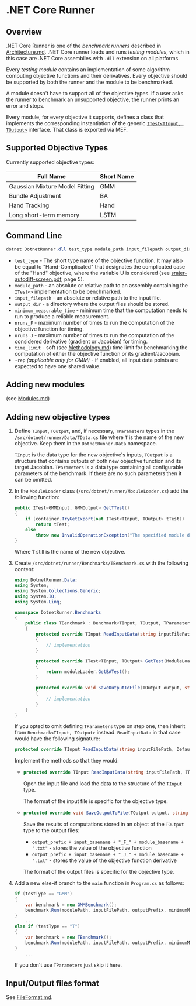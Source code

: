 # .NET Core Runner

## Overview
.NET Core Runner is one of the _benchmark runners_ described in [Architecture.md](../Architecture.md). .NET Core runner loads and runs _testing modules_, which in this case are .NET Core assemblies with `.dll` extension on all platforms. 

Every _testing module_ contains an implementation of some algorithm computing objective functions and their derivatives. Every objective should be supported by both the runner and the module to be benchmarked.

A module doesn't have to support all of the objective types. If a user asks the runner to benchmark an unsupported objective, the runner prints an error and stops.

Every module, for every objective it supports, defines a class that implements the corresponding instantiation of the generic [`ITest<TInput, TOutput>`](./Modules.md#itest-implementation) interface. That class is exported via MEF.

## Supported Objective Types
Currently supported objective types:
     
| Full Name | Short Name |
| -- | -- |
| Gaussian Mixture Model Fitting | GMM |
| Bundle Adjustment| BA |
| Hand Tracking | Hand |
| Long short-term memory | LSTM |


## Command Line

```powershell
dotnet DotnetRunner.dll test_type module_path input_filepath output_dir minimum_measurable_time nruns_F nruns_J time_limit [-rep]
```

 - `test_type` - The short type name of the objective function. It may also be equal to "Hand-Complicated" that designates the complicated case of the "Hand" objective, where the variable U is considered (see [srajer-autodiff-screen.pdf](../../Documents/srajer-autodiff-screen.pdf), page 5).
 - `module_path` - an absolute or relative path to an assembly containing the `ITest<>` implementation to be benchmarked.
 - `input_filepath` - an absolute or relative path to the input file.
 - `output_dir` - a directory where the output files should be stored.
 - `minimum_measurable_time` - minimum time that the computation needs to run to produce a reliable measurement.
 - `nruns_F` - maximum number of times to run the computation of the objective function for timing.
 - `nruns_J` - maximum number of times to run the computation of the considered derivative (gradient or Jacobian) for timing.
 - `time_limit` - soft (see [Methodology.md](../Methodology.md)) time limit for benchmarking the computation of either the objective function or its gradient/Jacobian.
 - `-rep` *(applicable only for GMM)* - if enabled, all input data points are expected to have one shared value.

## Adding new modules
(see [Modules.md](./Modules.md))

## Adding new objective types

 1. Define `TInput`, `TOutput`, and, if necessary, `TParameters` types in the `/src/dotnet/runner/Data/TData.cs` file where `T` is the name of the new objective. Keep them in the `DotnetRunner.Data` namespace.

    `TInput` is the data type for the new objective's inputs, `TOutput` is a structure that contains outputs of both new objective function and its target Jacobian.
    `TParameters` is a data type containing all configurable parameters of the benchmark. If there are no such parameters then it can be omitted.

 2. In the `ModuleLoader` class (`/src/dotnet/runner/ModuleLoader.cs`) add the following function:
    ```csharp
    public ITest<GMMInput, GMMOutput> GetTTest()
    {
        if (container.TryGetExport(out ITest<TInput, TOutput> tTest))
            return tTest;
        else
            throw new InvalidOperationException("The specified module doesn't support the T objective.");
    }
    ```
    Where `T` still is the name of the new objective.

 3. Create `/src/dotnet/runner/Benchmarks/TBenchmark.cs` with the following content:
    ```csharp
    using DotnetRunner.Data;
    using System;
    using System.Collections.Generic;
    using System.IO;
    using System.Linq;

    namespace DotnetRunner.Benchmarks
    {
        public class TBenchmark : Benchmark<TInput, TOutput, TParameters>
        {
            protected override TInput ReadInputData(string inputFilePath, TParameters parameters)
            {
                // implementation
            }

            protected override ITest<TInput, TOutput> GetTest(ModuleLoader moduleLoader)
            {
                return moduleLoader.GetBATest();
            }

            protected override void SaveOutputToFile(TOutput output, string outputPrefix, string input_basename, string module_basename)
            {
                // implementation
            }
        }
    }
    ```

    If you opted to omit defining `TParameters` type on step one, then inherit from `Benchmark<TInput, TOutput>` instead. `ReadInputData` in that case would have the following signature:
    ```csharp
    protected override TInput ReadInputData(string inputFilePath, DefaultParameters parameters)
    ```

    Implement the methods so that they would:

    - 
      ```csharp
      protected override TInput ReadInputData(string inputFilePath, TParameters parameters)
      ```
          
      Open the input file and load the data to the structure of the `TInput` type. 
      
      The format of the input file is specific for the objective type.
    - 
      ```csharp
      protected override void SaveOutputToFile(TOutput output, string outputPrefix, string input_basename, string module_basename)
      ```
          
      Save the results of computations stored in an object of the `TOutput` type to the output files:
      
        - `output_prefix + input_basename + "_F_" + module_basename + ".txt"` - stores the value of the objective function
        - `output_prefix + input_basename + "_J_" + module_basename + ".txt"` - stores the value of the objective function derivative

      The format of the output files is specific for the objective type.
4.  Add a new else-if branch to the `main` function in `Program.cs` as follows:
    ```csharp
    if (testType == "GMM")
    {
        var benchmark = new GMMBenchmark();
        benchmark.Run(modulePath, inputFilePath, outputPrefix, minimumMeasurableTime, nrunsF, nrunsJ, timeLimit, new GMMParameters() { ReplicatePoint = replicate_point });
    }
        ...
    else if (testType == "T")
    {
        var benchmark = new TBenchmark();
        benchmark.Run(modulePath, inputFilePath, outputPrefix, minimumMeasurableTime, nrunsF, nrunsJ, timeLimit, new TParameters() { ... });
    }  
        ...
    ```
    If you don't use `TParameters` just skip it here.

## Input/Output files format

See [FileFormat.md](../FileFormat.md#input/output-files-format).